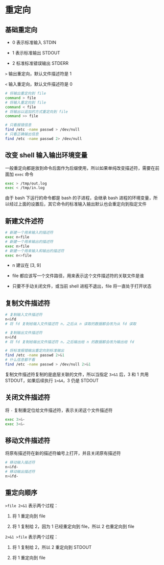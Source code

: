 # 重定向

## 基础重定向

- 0 表示标准输入 STDIN

- 1 表示标准输出 STDOUT

- 2 标准标准错误输出 STDERR

`>` 输出重定向，默认文件描述符是 1

`<` 输入重定向，默认文件描述符是 0

```sh
# 将输出重定向到 file
command > file   
# 将输入重定向到 file
command < file  
# 将输出以追加的方式重定向到 file
command >> file

# 只看报错信息
find /etc -name passwd > /dev/null
# 只看正确输出信息
find /etc -name passwd 2> /dev/null
```

## 改变 shell 输入输出环境变量

一般重定向都是放到命令后面作为后缀使用，所以如果单纯改变描述符，需要在前面加 `exec` 命令

```sh
exec > /tmp/out.log
exec < /tmp/in.log
```

由于 bash 下运行的命令都是 bash 的子进程，会继承 bash 进程的环境变量，所以经过上面的设置后，其它命令的标准输入输出默认也会重定向到指定文件

## 新建文件述符

```sh
# 新建一个用来输入的描述符
exec n<file
# 新建一个用来输出的描述符
exec n>file
# 新建一个用来输入和输出的描述符
exec n<>file
```

- n 建议在 [3, 9]

- file 都应该写一个文件路径，用来表示这个文件描述符的关联文件是谁

- 只要不手动关闭文件，或当前 shell 进程不退出，file 将一直处于打开状态

## 复制文件描述符

```sh
# 复制输入文件描述符
n<&fd
# 将 fd 复制给输入文件描述符 n，之后从 n 读取的数据都会改为从 fd 读取

# 复制输出文件描述符
n>&fd
# 将 fd 复制给输出文件描述符 n，之后输出给 n 的数据都会改为输出给 fd

# 将标准报错输出重定向到标准输出
find /etc -name passwd 2>&1
# 什么信息都不看
find /etc -name passwd > /dev/null 2>&1
```

复制文件描述符复制的是底层关联的文件，所以当指定 `3>&1` 后，3 和 1 共用 STDOUT，如果后续执行 `1>&4`，3 仍是 STDOUT

## 关闭文件描述符

将 `-` 复制重定位给文件描述符，表示关闭这个文件描述符

```sh
exec 3>&-
exec 3<&-
```

## 移动文件描述符

将原有描述符在新的描述符编号上打开，并且关闭原有描述符

```sh
# 移动输入描述符
n<&fd-
# 移动输出描述符
n>&fd-
```

## 重定向顺序

`>file 2>&1` 表示两个过程：

1. 将 1 重定向到 file

2. 将 1 复制给 2，因为 1 已经重定向到 file，所以 2 也重定向到 file

`2>&1 >file` 表示两个过程：

1. 将 1 复制给 2，所以 2 重定向到 STDOUT

2. 将 1 重定向到 file
